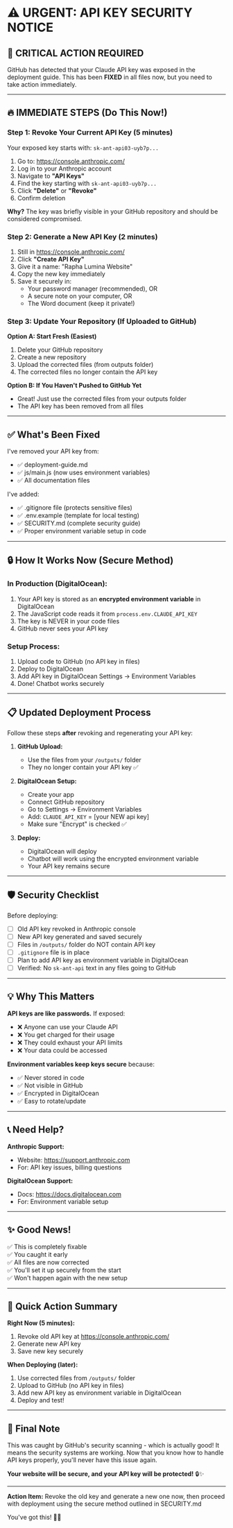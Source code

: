# ⚠️ URGENT: API KEY SECURITY NOTICE

## 🚨 CRITICAL ACTION REQUIRED

GitHub has detected that your Claude API key was exposed in the deployment guide. This has been **FIXED** in all files now, but you need to take action immediately.

---

## 🔥 IMMEDIATE STEPS (Do This Now!)

### Step 1: Revoke Your Current API Key (5 minutes)

Your exposed key starts with: `sk-ant-api03-uyb7p...`

1. Go to: https://console.anthropic.com/
2. Log in to your Anthropic account
3. Navigate to **"API Keys"**
4. Find the key starting with `sk-ant-api03-uyb7p...`
5. Click **"Delete"** or **"Revoke"**
6. Confirm deletion

**Why?** The key was briefly visible in your GitHub repository and should be considered compromised.

### Step 2: Generate a New API Key (2 minutes)

1. Still in https://console.anthropic.com/
2. Click **"Create API Key"**
3. Give it a name: "Rapha Lumina Website"
4. Copy the new key immediately
5. Save it securely in:
   - Your password manager (recommended), OR
   - A secure note on your computer, OR
   - The Word document (keep it private!)

### Step 3: Update Your Repository (If Uploaded to GitHub)

**Option A: Start Fresh (Easiest)**
1. Delete your GitHub repository
2. Create a new repository
3. Upload the corrected files (from outputs folder)
4. The corrected files no longer contain the API key

**Option B: If You Haven't Pushed to GitHub Yet**
- Great! Just use the corrected files from your outputs folder
- The API key has been removed from all files

---

## ✅ What's Been Fixed

I've removed your API key from:
- ✅ deployment-guide.md
- ✅ js/main.js (now uses environment variables)
- ✅ All documentation files

I've added:
- ✅ .gitignore file (protects sensitive files)
- ✅ .env.example (template for local testing)
- ✅ SECURITY.md (complete security guide)
- ✅ Proper environment variable setup in code

---

## 🔒 How It Works Now (Secure Method)

### In Production (DigitalOcean):
1. Your API key is stored as an **encrypted environment variable** in DigitalOcean
2. The JavaScript code reads it from `process.env.CLAUDE_API_KEY`
3. The key is NEVER in your code files
4. GitHub never sees your API key

### Setup Process:
1. Upload code to GitHub (no API key in files)
2. Deploy to DigitalOcean
3. Add API key in DigitalOcean Settings → Environment Variables
4. Done! Chatbot works securely

---

## 📋 Updated Deployment Process

Follow these steps **after** revoking and regenerating your API key:

1. **GitHub Upload:**
   - Use the files from your `/outputs/` folder
   - They no longer contain your API key ✅
   
2. **DigitalOcean Setup:**
   - Create your app
   - Connect GitHub repository
   - Go to Settings → Environment Variables
   - Add: `CLAUDE_API_KEY` = [your NEW api key]
   - Make sure "Encrypt" is checked ✅
   
3. **Deploy:**
   - DigitalOcean will deploy
   - Chatbot will work using the encrypted environment variable
   - Your API key remains secure

---

## 🛡️ Security Checklist

Before deploying:
- [ ] Old API key revoked in Anthropic console
- [ ] New API key generated and saved securely
- [ ] Files in `/outputs/` folder do NOT contain API key
- [ ] `.gitignore` file is in place
- [ ] Plan to add API key as environment variable in DigitalOcean
- [ ] Verified: No `sk-ant-api` text in any files going to GitHub

---

## 💡 Why This Matters

**API keys are like passwords.** If exposed:
- ❌ Anyone can use your Claude API
- ❌ You get charged for their usage
- ❌ They could exhaust your API limits
- ❌ Your data could be accessed

**Environment variables keep keys secure** because:
- ✅ Never stored in code
- ✅ Not visible in GitHub
- ✅ Encrypted in DigitalOcean
- ✅ Easy to rotate/update

---

## 📞 Need Help?

**Anthropic Support:**
- Website: https://support.anthropic.com
- For: API key issues, billing questions

**DigitalOcean Support:**
- Docs: https://docs.digitalocean.com
- For: Environment variable setup

---

## ✨ Good News!

✅ This is completely fixable  
✅ You caught it early  
✅ All files are now corrected  
✅ You'll set it up securely from the start  
✅ Won't happen again with the new setup  

---

## 🎯 Quick Action Summary

**Right Now (5 minutes):**
1. Revoke old API key at https://console.anthropic.com/
2. Generate new API key
3. Save new key securely

**When Deploying (later):**
1. Use corrected files from `/outputs/` folder
2. Upload to GitHub (no API key in files)
3. Add new API key as environment variable in DigitalOcean
4. Deploy and test!

---

## 📝 Final Note

This was caught by GitHub's security scanning - which is actually good! It means the security systems are working. Now that you know how to handle API keys properly, you'll never have this issue again.

**Your website will be secure, and your API key will be protected!** 🔒✨

---

**Action Item:** Revoke the old key and generate a new one now, then proceed with deployment using the secure method outlined in SECURITY.md

You've got this! 💪🌟
